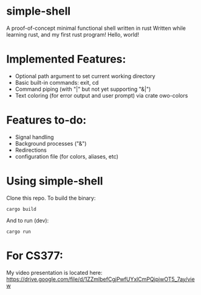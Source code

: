  # simple-shell
A proof-of-concept minimal functional shell written in rust
Written while learning rust, and my first rust program! Hello, world!

# Implemented Features:
- Optional path argument to set current working directory
- Basic built-in commands: exit, cd
- Command piping (with "|" but not yet supporting "&|")
- Text coloring (for error output and user prompt) via crate owo-colors


# Features to-do:
- Signal handling
- Background processes ("&")
- Redirections
- configuration file (for colors, aliases, etc)

# Using simple-shell
Clone this repo. To build the binary:
```
cargo build
```
And to run (dev):
```
cargo run
```

# For CS377:

My video presentation is located here: https://drive.google.com/file/d/1ZZmIbefCgjPwfUYxlCmPQjpjwOT5_7ay/view

